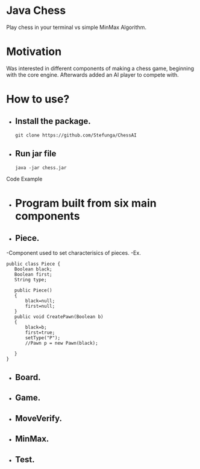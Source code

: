 # Java Chess
Play chess in your terminal vs simple MinMax Algorithm.

# Motivation
Was interested in different components of making a chess game, beginning with the core engine. Afterwards added an AI player to compete with.

# How to use?
  - ## Install the package.
    ```
    git clone https://github.com/Stefunga/ChessAI
    ```
  - ## Run jar file

    ```
    java -jar chess.jar
    ```
Code Example
- # Program built from six main components 
 - ## Piece.
 -Component used to set characterisics of pieces.
 -Ex.
 ```
 public class Piece {
	Boolean black;
	Boolean first;
	String type;
	
	public Piece()
	{
		black=null;
		first=null;
	}
	public void CreatePawn(Boolean b)
	{
		black=b;
		first=true;
		setType("P");
		//Pawn p = new Pawn(black);
		
	}
}
 ```
 - ## Board.
 - ## Game.
 - ## MoveVerify.
 - ## MinMax.
 - ## Test.

